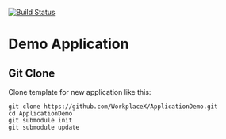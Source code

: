 [![Build Status](https://travis-ci.org/WorkplaceX/ApplicationDemo.svg?branch=master)](https://travis-ci.org/WorkplaceX/ApplicationDemo)
# Demo Application
 
## Git Clone 
Clone template for new application like this: 
```shell 
git clone https://github.com/WorkplaceX/ApplicationDemo.git
cd ApplicationDemo
git submodule init
git submodule update
```